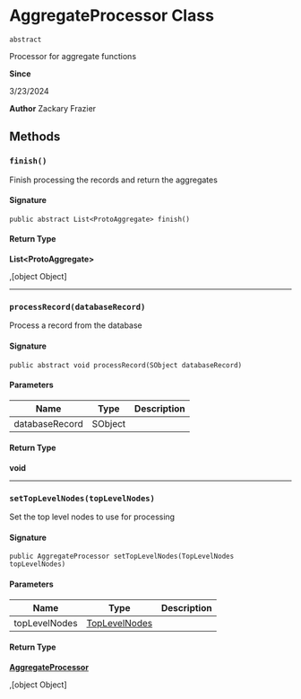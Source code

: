 # AggregateProcessor Class
`abstract`

Processor for aggregate functions

**Since** 

3/23/2024

**Author** Zackary Frazier

## Methods
### `finish()`

Finish processing the records and return the aggregates

#### Signature
```apex
public abstract List<ProtoAggregate> finish()
```

#### Return Type
**List&lt;ProtoAggregate&gt;**

,[object Object]

---

### `processRecord(databaseRecord)`

Process a record from the database

#### Signature
```apex
public abstract void processRecord(SObject databaseRecord)
```

#### Parameters
| Name | Type | Description |
|------|------|-------------|
| databaseRecord | SObject |  |

#### Return Type
**void**

---

### `setTopLevelNodes(topLevelNodes)`

Set the top level nodes to use for processing

#### Signature
```apex
public AggregateProcessor setTopLevelNodes(TopLevelNodes topLevelNodes)
```

#### Parameters
| Name | Type | Description |
|------|------|-------------|
| topLevelNodes | [TopLevelNodes](TopLevelNodes.md) |  |

#### Return Type
**[AggregateProcessor](AggregateProcessor.md)**

,[object Object]